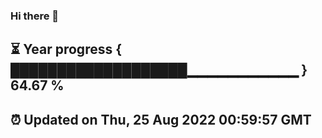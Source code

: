 ### Hi there 👋
⏳ Year progress { ███████████████████▁▁▁▁▁▁▁▁▁▁▁ } 64.67 %
---
⏰ Updated on Thu, 25 Aug 2022 00:59:57 GMT
---
